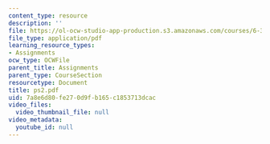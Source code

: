 ```yaml
---
content_type: resource
description: ''
file: https://ol-ocw-studio-app-production.s3.amazonaws.com/courses/6-336j-introduction-to-numerical-simulation-sma-5211-fall-2003/7a8e6d80fe270d9fb165c1853713dcac_ps2.pdf
file_type: application/pdf
learning_resource_types:
- Assignments
ocw_type: OCWFile
parent_title: Assignments
parent_type: CourseSection
resourcetype: Document
title: ps2.pdf
uid: 7a8e6d80-fe27-0d9f-b165-c1853713dcac
video_files:
  video_thumbnail_file: null
video_metadata:
  youtube_id: null
---
```

